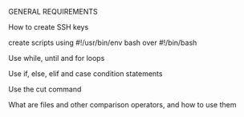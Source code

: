 GENERAL REQUIREMENTS

How to create SSH keys

create scripts using #!/usr/bin/env bash over #!/bin/bash

Use while, until and for loops

Use if, else, elif and case condition statements

Use the cut command

What are files and other comparison operators, and how to use them
